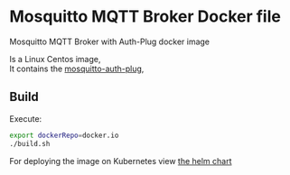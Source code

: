 Mosquitto MQTT Broker Docker file
=================================

Mosquitto MQTT Broker with Auth-Plug docker image

Is a Linux Centos image,  
It contains the [mosquitto-auth-plug](https://github.com/jpmens/mosquitto-auth-plug),

Build
-----
Execute:  
```bash
export dockerRepo=docker.io
./build.sh
```

For deploying the image on Kubernetes view [the helm chart](https://github.com/ArieLevs/Kubernetes-Helm-Charts/tree/master/charts/mosquitto)
